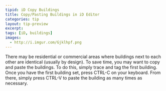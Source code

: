 ```yaml
---
tipid: iD Copy Buildings
title: Copy/Pasting Buildings in iD Editor
categories: tip
layout: tip-preview
excerpt:
tags: [iD, buildings]
images:
  - http://i.imgur.com/Gjklhpf.png
---
```


There may be residential or commercial areas where buildings next to each other are identical (usually by design). To save time, you may want to copy and paste the buildings. To do this, simply trace and tag the first building. Once you have the first building set, press CTRL-C on your keyboard. From there, simply press CTRL-V to paste the building as many times as necessary.
